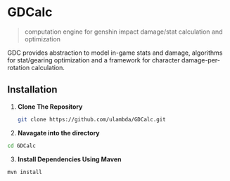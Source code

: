 # GDCalc
> computation engine for genshin impact damage/stat calculation and optimization

 GDC provides abstraction to model in-game stats and damage, algorithms for stat/gearing optimization and a framework for character damage-per-rotation calculation.

## Installation
 1. **Clone The Repository**
    ```bash
    git clone https://github.com/ulambda/GDCalc.git 
    ```
 2. **Navagate into the directory**
  ```bash
  cd GDCalc
  ```
 3. **Install Dependencies Using Maven**
```
mvn install
```
